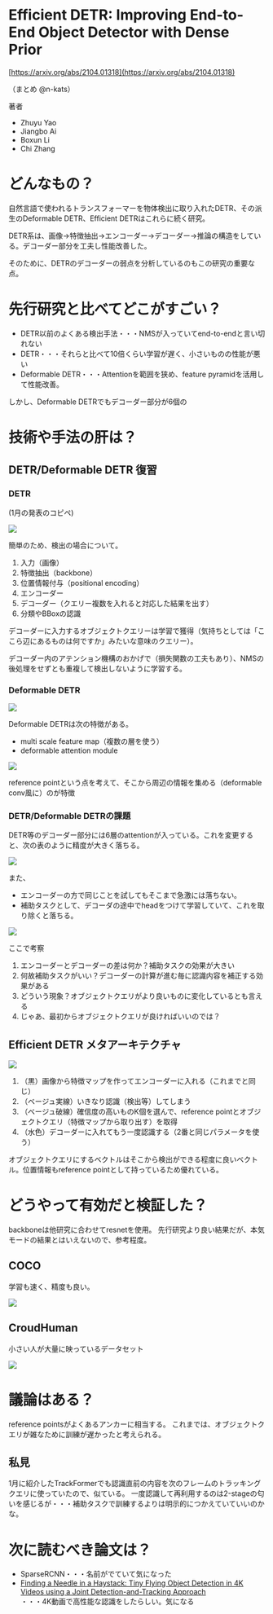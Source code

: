 # Efficient DETR: Improving End-to-End Object Detector with Dense Prior
[https://arxiv.org/abs/2104.01318](https://arxiv.org/abs/2104.01318)

（まとめ @n-kats）

著者
* Zhuyu Yao
* Jiangbo Ai
* Boxun Li
* Chi Zhang

# どんなもの？
自然言語で使われるトランスフォーマーを物体検出に取り入れたDETR、その派生のDeformable DETR、Efficient DETRはこれらに続く研究。

DETR系は、画像→特徴抽出→エンコーダー→デコーダー→推論の構造をしている。デコーダー部分を工夫し性能改善した。

そのために、DETRのデコーダーの弱点を分析しているのもこの研究の重要な点。

# 先行研究と比べてどこがすごい？
* DETR以前のよくある検出手法・・・NMSが入っていてend-to-endと言い切れない
* DETR・・・それらと比べて10倍くらい学習が遅く、小さいものの性能が悪い
* Deformable DETR・・・Attentionを範囲を狭め、feature pyramidを活用して性能改善。

しかし、Deformable DETRでもデコーダー部分が6個の


# 技術や手法の肝は？
## DETR/Deformable DETR 復習
### DETR
(1月の発表のコピペ)

![](./efficient_detr_2104.01319/network_detr.png)

簡単のため、検出の場合について。

1. 入力（画像）
2. 特徴抽出（backbone）
3. 位置情報付与（positional encoding）
4. エンコーダー
5. デコーダー（クエリー複数を入れると対応した結果を出す）
6. 分類やBBoxの認識

デコーダーに入力するオブジェクトクエリーは学習で獲得（気持ちとしては「ここら辺にあるものは何ですか」みたいな意味のクエリー）。

デコーダー内のアテンション機構のおかげで（損失関数の工夫もあり）、NMSの後処理をせずとも重複して検出しないように学習する。

### Deformable DETR
![](./efficient_detr_2104.01319/network_deformable_detr.png)

Deformable DETRは次の特徴がある。
* multi scale feature map（複数の層を使う）
* deformable attention module

![](./efficient_detr_2104.01319/network_deformable_attention.png)

reference pointという点を考えて、そこから周辺の情報を集める（deformable conv風に）のが特徴

### DETR/Deformable DETRの課題
DETR等のデコーダー部分には6層のattentionが入っている。これを変更すると、次の表のように精度が大きく落ちる。

![](./efficient_detr_2104.01319/effect_num_detector.png)

また、
* エンコーダーの方で同じことを試してもそこまで急激には落ちない。
* 補助タスクとして、デコーダの途中でheadをつけて学習していて、これを取り除くと落ちる。

![](./efficient_detr_2104.01319/effect_encoder_subtask.png)

ここで考察
1. エンコーダーとデコーダーの差は何か？補助タスクの効果が大きい
2. 何故補助タスクがいい？デコーダーの計算が進む毎に認識内容を補正する効果がある
3. どういう現象？オブジェクトクエリがより良いものに変化しているとも言える
4. じゃあ、最初からオブジェクトクエリが良ければいいのでは？

## Efficient DETR メタアーキテクチャ

![](./efficient_detr_2104.01319/network_efficient_detr.png)

1. （黒）画像から特徴マップを作ってエンコーダーに入れる（これまでと同じ）
2. （ベージュ実線）いきなり認識（検出等）してしまう
3. （ベージュ破線）確信度の高いものK個を選んで、reference pointとオブジェクトクエリ（特徴マップから取り出す）を取得
4. （水色）デコーダーに入れてもう一度認識する（2番と同じパラメータを使う）

オブジェクトクエリにするベクトルはそこから検出ができる程度に良いベクトル。位置情報もreference pointとして持っているため優れている。

# どうやって有効だと検証した？
backboneは他研究に合わせてresnetを使用。
先行研究より良い結果だが、本気モードの結果とはいえないので、参考程度。

## COCO
学習も速く、精度も良い。

![](./efficient_detr_2104.01319/scores_coco.png)

## CroudHuman
小さい人が大量に映っているデータセット

![](./efficient_detr_2104.01319/scores_crowd_human.png)


# 議論はある？
reference pointsがよくあるアンカーに相当する。
これまでは、オブジェクトクエリが雑なために訓練が遅かったと考えられる。

## 私見
1月に紹介したTrackFormerでも認識直前の内容を次のフレームのトラッキングクエリに使っていたので、似ている。
一度認識して再利用するのは2-stageの匂いを感じるが・・・補助タスクで訓練するよりは明示的につかえていていいのかな。

# 次に読むべき論文は？
* SparseRCNN・・・名前がでていて気になった
* [Finding a Needle in a Haystack: Tiny Flying Object Detection in 4K Videos using a Joint Detection-and-Tracking Approach](https://arxiv.org/abs/2105.08253)  
  ・・・4K動画で高性能な認識をしたらしい。気になる